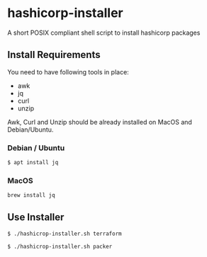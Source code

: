 # hashicorp-installer
A short POSIX compliant shell script to install hashicorp packages

## Install Requirements
You need to have following tools in place:
* awk
* jq
* curl
* unzip

Awk, Curl and Unzip should be already installed on MacOS and Debian/Ubuntu.

### Debian / Ubuntu
```sh
$ apt install jq
```

### MacOS
```sh
brew install jq
```

## Use Installer

```sh
$ ./hashicrop-installer.sh terraform

$ ./hashicrop-installer.sh packer
```
